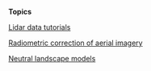 **Topics**

[Lidar data tutorials](/lidar_data_tutorials/home.md)

[Radiometric correction of aerial imagery](/radiometric_correction/home.md)

[Neutral landscape models](/neutral_landscape_models/home.md)
